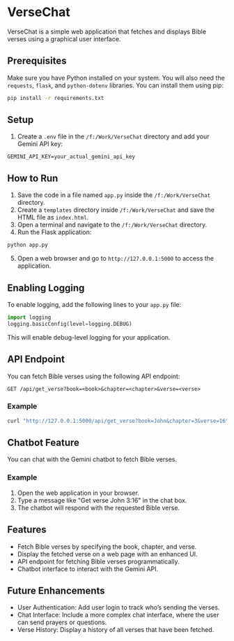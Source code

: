 # VerseChat

VerseChat is a simple web application that fetches and displays Bible verses using a graphical user interface.

## Prerequisites

Make sure you have Python installed on your system. You will also need the `requests`, `flask`, and `python-dotenv` libraries. You can install them using pip:

```sh
pip install -r requirements.txt
```

## Setup

1. Create a `.env` file in the `/f:/Work/VerseChat` directory and add your Gemini API key:

```env
GEMINI_API_KEY=your_actual_gemini_api_key
```

## How to Run

1. Save the code in a file named `app.py` inside the `/f:/Work/VerseChat` directory.
2. Create a `templates` directory inside `/f:/Work/VerseChat` and save the HTML file as `index.html`.
3. Open a terminal and navigate to the `/f:/Work/VerseChat` directory.
4. Run the Flask application:

```sh
python app.py
```

5. Open a web browser and go to `http://127.0.0.1:5000` to access the application.

## Enabling Logging

To enable logging, add the following lines to your `app.py` file:

```python
import logging
logging.basicConfig(level=logging.DEBUG)
```

This will enable debug-level logging for your application.

## API Endpoint

You can fetch Bible verses using the following API endpoint:

```
GET /api/get_verse?book=<book>&chapter=<chapter>&verse=<verse>
```

### Example

```sh
curl "http://127.0.0.1:5000/api/get_verse?book=John&chapter=3&verse=16"
```

## Chatbot Feature

You can chat with the Gemini chatbot to fetch Bible verses.

### Example

1. Open the web application in your browser.
2. Type a message like "Get verse John 3:16" in the chat box.
3. The chatbot will respond with the requested Bible verse.

## Features

- Fetch Bible verses by specifying the book, chapter, and verse.
- Display the fetched verse on a web page with an enhanced UI.
- API endpoint for fetching Bible verses programmatically.
- Chatbot interface to interact with the Gemini API.

## Future Enhancements

- User Authentication: Add user login to track who’s sending the verses.
- Chat Interface: Include a more complex chat interface, where the user can send prayers or questions.
- Verse History: Display a history of all verses that have been fetched.